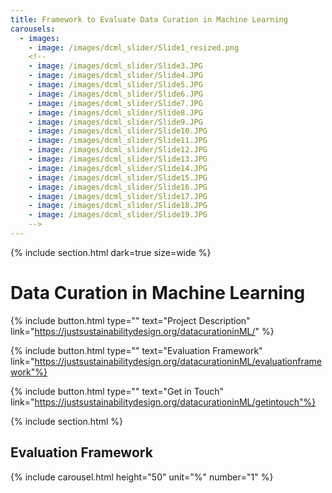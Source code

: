 ```yaml
---
title: Framework to Evaluate Data Curation in Machine Learning
carousels:
  - images: 
    - image: /images/dcml_slider/Slide1_resized.png
	<!--
    - image: /images/dcml_slider/Slide3.JPG
    - image: /images/dcml_slider/Slide4.JPG
    - image: /images/dcml_slider/Slide5.JPG
    - image: /images/dcml_slider/Slide6.JPG
    - image: /images/dcml_slider/Slide7.JPG
    - image: /images/dcml_slider/Slide8.JPG
    - image: /images/dcml_slider/Slide9.JPG
    - image: /images/dcml_slider/Slide10.JPG
    - image: /images/dcml_slider/Slide11.JPG
    - image: /images/dcml_slider/Slide12.JPG
    - image: /images/dcml_slider/Slide13.JPG
    - image: /images/dcml_slider/Slide14.JPG
    - image: /images/dcml_slider/Slide15.JPG
    - image: /images/dcml_slider/Slide16.JPG
    - image: /images/dcml_slider/Slide17.JPG
    - image: /images/dcml_slider/Slide18.JPG
    - image: /images/dcml_slider/Slide19.JPG
	-->
---
```

{% include section.html dark=true size=wide %}
# Data Curation in Machine Learning

{%
  include button.html
  type=""
  text="Project Description"
  link="https://justsustainabilitydesign.org/datacurationinML/"
%}

{%
  include button.html
  type=""
  text="Evaluation Framework"
  link="https://justsustainabilitydesign.org/datacurationinML/evaluationframework"%}

{%
  include button.html
  type=""
  text="Get in Touch"
  link="https://justsustainabilitydesign.org/datacurationinML/getintouch"%}
 
{% include section.html %}
## Evaluation Framework

{% include carousel.html height="50" unit="%" number="1" %}
